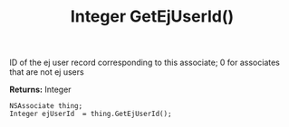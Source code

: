 ﻿---
uid: crmscript_ref_NSAssociate_GetEjUserId
title: Integer GetEjUserId()
intellisense: NSAssociate.GetEjUserId
keywords: NSAssociate, GetEjUserId
so.topic: reference
---

ID of the ej user record corresponding to this associate; 0 for associates that are not ej users

**Returns:** Integer


```crmscript
NSAssociate thing;
Integer ejUserId  = thing.GetEjUserId();
```


